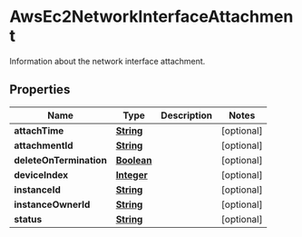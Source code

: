 

# AwsEc2NetworkInterfaceAttachment

Information about the network interface attachment.

## Properties

| Name | Type | Description | Notes |
|------------ | ------------- | ------------- | -------------|
|**attachTime** | [**String**](String.md) |  |  [optional] |
|**attachmentId** | [**String**](String.md) |  |  [optional] |
|**deleteOnTermination** | [**Boolean**](Boolean.md) |  |  [optional] |
|**deviceIndex** | [**Integer**](Integer.md) |  |  [optional] |
|**instanceId** | [**String**](String.md) |  |  [optional] |
|**instanceOwnerId** | [**String**](String.md) |  |  [optional] |
|**status** | [**String**](String.md) |  |  [optional] |



